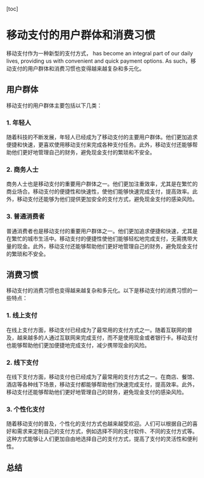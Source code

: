 
[toc]                    
                
                
移动支付的用户群体和消费习惯
==================

移动支付作为一种新型的支付方式， has become an integral part of our daily lives, providing us with convenient and quick payment options. As such，移动支付的用户群体和消费习惯也变得越来越复杂和多元化。

用户群体
-----------

移动支付的用户群体主要包括以下几类：

### 1. 年轻人

随着科技的不断发展，年轻人已经成为了移动支付的主要用户群体。他们更加追求便捷和快速，更喜欢使用移动支付来完成各种支付任务。此外，移动支付还能够帮助他们更好地管理自己的财务，避免现金支付的繁琐和不安全。

### 2. 商务人士

商务人士也是移动支付的重要用户群体之一。他们更加注重效率，尤其是在繁忙的商业场合。移动支付的便捷性和快速性，使他们能够快速完成支付，提高效率。此外，移动支付还能够为他们提供更加安全的支付方式，避免现金支付的感染风险。

### 3. 普通消费者

普通消费者也是移动支付的重要用户群体之一。他们更加追求便捷和快速，尤其是在繁忙的城市生活中。移动支付的便捷性使他们能够轻松地完成支付，无需携带大量的现金。此外，移动支付还能够帮助他们更好地管理自己的财务，避免现金支付的繁琐和不安全。

消费习惯
--------

移动支付的消费习惯也变得越来越复杂和多元化。以下是移动支付的消费习惯的一些特点：

### 1. 线上支付

在线上支付方面，移动支付已经成为了最常用的支付方式之一。随着互联网的普及，越来越多的人通过互联网来完成支付，而不是使用现金或者银行卡。移动支付也能够帮助他们更加便捷地完成支付，减少携带现金的风险。

### 2. 线下支付

在线下支付方面，移动支付也已经成为了最常用的支付方式之一。在商店、餐馆、酒店等各种线下场景，移动支付都能够帮助他们快速完成支付，提高效率。此外，移动支付还能够帮助他们更好地管理自己的财务，避免现金支付的感染风险。

### 3. 个性化支付

随着移动支付的普及，个性化的支付方式也越来越受欢迎。人们可以根据自己的喜好和需求来定制自己的支付方式，例如选择不同的支付软件、不同的支付方式等。这种方式能够让人们更加自由地选择自己的支付方式，提高了支付的灵活性和便利性。

总结
-

